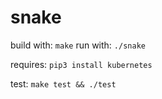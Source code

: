 # snake

build with: `make`
run with: `./snake`

requires: `pip3 install kubernetes`

test: `make test && ./test`
